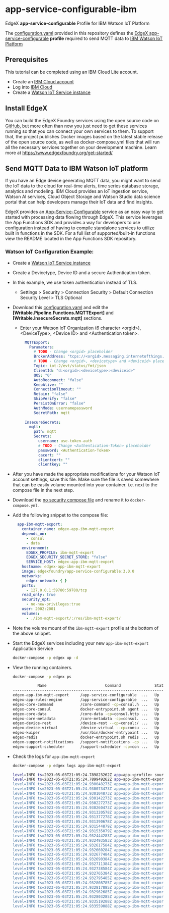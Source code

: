 # app-service-configurable-ibm
EdgeX **app-service-configurable** Profile for IBM Watson IoT Platform

The [configuration.yaml](/res/ibm-mqtt-export/configuration.yaml) provided in this repository defines the [EdgeX app-service-configurable](https://github.com/edgexfoundry/app-service-configurable/tree/minnesota) **profile** required to send MQTT data to [IBM Watson IoT Platform](https://cloud.ibm.com/catalog/services/internet-of-things-platform#about)

## Prerequisites

This tutorial can be completed using an IBM Cloud Lite account.

* Create an [IBM Cloud account](https://ibm.biz/BdzgKN)
* Log into [IBM Cloud](https://cloud.ibm.com/login)
* Create a [Watson IoT Service instance](https://cloud.ibm.com/catalog/services/internet-of-things-platform)

## Install EdgeX

You can build the EdgeX Foundry services using the open source code on [GitHub](https://github.com/edgexfoundry), but more often than now you just need to get these services running so that you can connect your own services to them. To support that, the project publishes Docker images based on the latest stable release of the open source code, as well as docker-compose.yml files that will run all the necessary services together on your development machine. Learn more at https://www.edgexfoundry.org/get-started/

## Send MQTT Data to IBM Watson IoT platform

If you have an Edge device generating MQTT data, you might want to send the IoT data to the cloud for real-time alerts, time series database storage, analytics and modeling. IBM Cloud provides an IoT ingestion service, Watson AI services, Cloud Object Storage and  Watson Studio data science portal that can help developers manage their IoT data and find insights.

EdgeX provides an [App-Service-Configurable](https://github.com/edgexfoundry/app-service-configurable/blob/minnesota/README.md) service as an easy way to get started with processing data flowing through EdgeX. This service leverages the App Functions SDK and provides a way for developers to use configuration instead of having to compile standalone services to utilize built in functions in the SDK. For a full list of supported/built-in functions view the README located in the App Functions SDK repository.

### Watson IoT Configuration Example:

* Create a [Watson IoT Service instance](https://cloud.ibm.com/catalog/services/internet-of-things-platform)
* Create a Devicetype, Device ID and a secure Authentication token.
* In this example, we use token authentication instead of TLS.
  * Settings \> Security \> Connection Security \> Default Connection Security Level \> TLS Optional
* Download this [configuration.yaml](./res/ibm-mqtt-export/configuration.yaml) and edit the **[Writable.Pipeline.Functions.MQTTExport]** and **[Writable.InsecureSecrets.mqtt]** sections.
  * Enter your Watson IoT Organization (6 character \<orgid\>), \<DeviceType\>, \<Device ID\> and \<Authentication token\>.
      ```yaml
        MQTTExport:
          Parameters:
            # TODO - Change <orgid> placeholder
            BrokerAddress: "tcps://<orgid>.messaging.internetofthings.ibmcloud.com:1883"
            # TODO - Change <orgid>, <devicetype> and <deviceid> placeholders
            Topic: iot-2/evt/status/fmt/json
            ClientId: "d:<orgid>:<devicetype>:<deviceid>"
            QOS: "0"
            AutoReconnect: "false"
            KeepAlive: ""
            ConnectionTimeout: ""
            Retain: "false"
            SkipVerify: "false"
            PersistOnError: "false"
            AuthMode: usernamepassword
            SecretPath: mqtt
       
        InsecureSecrets:
          mqtt:
            path: mqtt
            Secrets:
              username: use-token-auth
              # TODO - Change <Authentication-Token> placeholder
              password: <Authentication-Token>
              cacert: ""
              clientcert: ""
              clientkey: ""
      ```

* After you have made the appropriate modifications for your Watson IoT account settings, save this file. Make sure the file is saved somewhere that can be easily volume mounted into your container. i.e. next to the compose file in the next step.
* Download the [no security compose file](https://github.com/edgexfoundry/edgex-compose/blob/minnesota/docker-compose-no-secty.yml) and rename it to `docker-compose.yml`.
* Add the following snippet to the compose file:
    ```yaml
      app-ibm-mqtt-export:
        container_name: edgex-app-ibm-mqtt-export
        depends_on:
          - consul
          - data
        environment:
          EDGEX_PROFILE: ibm-mqtt-export
          EDGEX_SECURITY_SECRET_STORE: "false"
          SERVICE_HOST: edgex-app-ibm-mqtt-export
        hostname: edgex-app-ibm-mqtt-export
        image: edgexfoundry/app-service-configurable:3.0.0
        networks:
          edgex-network: { }
        ports:
          - 127.0.0.1:59780:59780/tcp
        read_only: true
        security_opt:
          - no-new-privileges:true
        user: 2002:2001
        volumes:
          - ./ibm-mqtt-export/:/res/ibm-mqtt-export/
    ```

* Note the volume mount of the `ibm-mqtt-export` profile at the bottom of the above snippet.
* Start the EdgeX services including your new `app-ibm-mqtt-export` Application Service
    ```bash
    docker-compose -p edgex up -d
    ```

- View the running containers.

  ```bash
  docker-compose -p edgex ps
  ```

  ```bash
             Name                          Command               State                                               Ports
  ---------------------------------------------------------------------------------------------------------------------------------------------------------------------
  edgex-app-ibm-mqtt-export     /app-service-configurable  ...   Up      48095/tcp, 127.0.0.1:59780->59780/tcp
  edgex-app-rules-engine        /app-service-configurable  ...   Up      48095/tcp, 127.0.0.1:59701->59701/tcp
  edgex-core-command            /core-command -cp=consul.h ...   Up      127.0.0.1:59882->59882/tcp
  edgex-core-consul             docker-entrypoint.sh agent ...   Up      8300/tcp, 8301/tcp, 8301/udp, 8302/tcp, 8302/udp, 127.0.0.1:8500->8500/tcp, 8600/tcp, 8600/udp
  edgex-core-data               /core-data -cp=consul.http ...   Up      127.0.0.1:5563->5563/tcp, 127.0.0.1:59880->59880/tcp
  edgex-core-metadata           /core-metadata -cp=consul. ...   Up      127.0.0.1:59881->59881/tcp
  edgex-device-rest             /device-rest --cp=consul:/ ...   Up      127.0.0.1:59986->59986/tcp
  edgex-device-virtual          /device-virtual --cp=consu ...   Up      127.0.0.1:59900->59900/tcp
  edgex-kuiper                  /usr/bin/docker-entrypoint ...   Up      20498/tcp, 127.0.0.1:59720->59720/tcp, 9081/tcp
  edgex-redis                   docker-entrypoint.sh redis ...   Up      127.0.0.1:6379->6379/tcp
  edgex-support-notifications   /support-notifications -cp ...   Up      127.0.0.1:59860->59860/tcp
  edgex-support-scheduler       /support-scheduler -cp=con ...   Up      127.0.0.1:59861->59861/tcp
  ```

- Check the logs for `app-ibm-mqtt-export`

  ```bash
  docker-compose -p edgex logs app-ibm-mqtt-export
  ```

  ```bash
  level=INFO ts=2023-05-03T21:05:24.789823262Z app=app-<profile> source=service.go:490 msg="Starting app-ibm-mqtt-export 3.0.0 "
  level=INFO ts=2023-05-03T21:05:24.789949262Z app=app-ibm-mqtt-export source=config.go:629 msg="Using Configuration provider (consul) from: http://localhost:8500 with base path of edgex/v3/core-common-config-
  level=INFO ts=2023-05-03T21:05:24.930048273Z app=app-ibm-mqtt-export source=config.go:240 msg="listening for private config changes"
  level=INFO ts=2023-05-03T21:05:24.930073473Z app=app-ibm-mqtt-export source=config.go:242 msg="listening for all services common config changes"
  level=INFO ts=2023-05-03T21:05:24.930104873Z app=app-ibm-mqtt-export source=config.go:245 msg="listening for application service common config changes"
  level=INFO ts=2023-05-03T21:05:24.930142273Z app=app-ibm-mqtt-export source=messaging.go:66 msg="Setting options for secure MessageBus with AuthMode='usernamepassword' and SecretName='redisdb"
  level=INFO ts=2023-05-03T21:05:24.930227273Z app=app-ibm-mqtt-export source=messaging.go:104 msg="Connected to redis Message Bus @ redis://localhost:6379 with AuthMode='usernamepassword'"
  level=INFO ts=2023-05-03T21:05:24.930260473Z app=app-ibm-mqtt-export source=clients.go:164 msg="Using REST for 'core-metadata' clients @ http://localhost:59881"
  level=INFO ts=2023-05-03T21:05:24.931320578Z app=app-ibm-mqtt-export source=manager.go:127 msg="Metrics Manager started with a report interval of 30s"
  level=INFO ts=2023-05-03T21:05:24.931377278Z app=app-ibm-mqtt-export source=bootstrap.go:251 msg="SecuritySecretsRequested metric registered and will be reported (if enabled)"
  level=INFO ts=2023-05-03T21:05:24.931390678Z app=app-ibm-mqtt-export source=bootstrap.go:251 msg="SecuritySecretsStored metric registered and will be reported (if enabled)"
  level=INFO ts=2023-05-03T21:05:24.931544879Z app=app-ibm-mqtt-export source=configupdates.go:48 msg="Waiting for App Service configuration updates..."
  level=INFO ts=2023-05-03T21:05:24.931535079Z app=app-ibm-mqtt-export source=server.go:88 msg="Registering standard routes..."
  level=INFO ts=2023-05-03T21:05:24.932444283Z app=app-ibm-mqtt-export source=service.go:554 msg="Service started in: 142.663921ms"
  level=INFO ts=2023-05-03T21:05:24.932493583Z app=app-ibm-mqtt-export source=main.go:38 msg="Loading Configurable Pipeline..."
  level=INFO ts=2023-05-03T21:05:24.932617584Z app=app-ibm-mqtt-export source=runtime.go:197 msg="PipelineMessagesProcessed-default-pipeline metric has been registered and will be reported (if enabled)"       
  level=INFO ts=2023-05-03T21:05:24.932660284Z app=app-ibm-mqtt-export source=runtime.go:197 msg="PipelineMessageProcessingTime-default-pipeline metric has been registered and will be reported (if enabled)"   
  level=INFO ts=2023-05-03T21:05:24.932677484Z app=app-ibm-mqtt-export source=runtime.go:197 msg="PipelineProcessingErrors-default-pipeline metric has been registered and will be reported (if enabled)"        
  level=INFO ts=2023-05-03T21:05:24.932690384Z app=app-ibm-mqtt-export source=runtime.go:122 msg="Transforms set for `default-pipeline` pipeline"
  level=INFO ts=2023-05-03T21:05:24.932711384Z app=app-ibm-mqtt-export source=triggermessageprocessor.go:90 msg="MessagesReceived metric has been registered and will be reported"
  level=INFO ts=2023-05-03T21:05:24.932738584Z app=app-ibm-mqtt-export source=triggermessageprocessor.go:96 msg="InvalidMessagesReceived metric has been registered and will be reported (if enabled)"
  level=INFO ts=2023-05-03T21:05:24.932765384Z app=app-ibm-mqtt-export source=triggerfactory.go:51 msg="EdgeX MessageBus trigger selected"
  level=INFO ts=2023-05-03T21:05:24.932795485Z app=app-ibm-mqtt-export source=messaging.go:66 msg="Initializing EdgeX Message Bus Trigger for 'redis'"
  level=INFO ts=2023-05-03T21:05:24.932808785Z app=app-ibm-mqtt-export source=messaging.go:83 msg="Subscribing to topic: edgex/events/#"
  level=INFO ts=2023-05-03T21:05:24.932817885Z app=app-ibm-mqtt-export source=messaging.go:98 msg="Publish topic not set for Trigger. Response data, if set, will not be published"
  level=INFO ts=2023-05-03T21:05:24.932962685Z app=app-ibm-mqtt-export source=messaging.go:106 msg="Waiting for messages from the MessageBus on the 'edgex/events/#' topic"
  level=INFO ts=2023-05-03T21:05:24.932803285Z app=app-ibm-mqtt-export source=server.go:181 msg="Starting HTTP Web Server on address localhost:59780"
  level=INFO ts=2023-05-03T21:05:24.933519288Z app=app-ibm-mqtt-export source=service.go:208 msg="StoreAndForward disabled. Not running retry loop."
  level=INFO ts=2023-05-03T21:05:24.933559088Z app=app-ibm-mqtt-export source=service.go:211 msg="app-ibm-mqtt-export has started"
  ```

  
